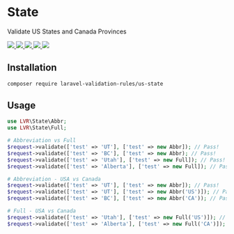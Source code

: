 # State

Validate US States and Canada Provinces

<p >
  <a href="https://travis-ci.org/laravel-validation-rules/us-state">
    <img src="https://img.shields.io/travis/laravel-validation-rules/us-state.svg?style=flat-square">
  </a>
  <a href="https://scrutinizer-ci.com/g/laravel-validation-rules/us-state/code-structure/master/code-coverage">
    <img src="https://img.shields.io/scrutinizer/coverage/g/laravel-validation-rules/us-state.svg?style=flat-square">
  </a>
  <a href="https://scrutinizer-ci.com/g/laravel-validation-rules/us-state">
    <img src="https://img.shields.io/scrutinizer/g/laravel-validation-rules/us-state.svg?style=flat-square">
  </a>
  <a href="https://github.com/laravel-validation-rules/us-state/blob/master/LICENSE">
    <img src="https://img.shields.io/github/license/laravel-validation-rules/us-state.svg?style=flat-square">
  </a>
  <a href="https://twitter.com/tylercd100">
    <img src="http://img.shields.io/badge/author-@tylercd100-blue.svg?style=flat-square">
  </a>
</p>

## Installation

```bash
composer require laravel-validation-rules/us-state
```

## Usage

```php
use LVR\State\Abbr;
use LVR\State\Full;

# Abbreviation vs Full
$request->validate(['test' => 'UT'], ['test' => new Abbr]); // Pass!
$request->validate(['test' => 'BC'], ['test' => new Abbr); // Pass!
$request->validate(['test' => 'Utah'], ['test' => new Full]); // Pass!
$request->validate(['test' => 'Alberta'], ['test' => new Full]); // Pass!

# Abbreviation - USA vs Canada
$request->validate(['test' => 'UT'], ['test' => new Abbr]); // Pass!
$request->validate(['test' => 'UT'], ['test' => new Abbr('US')]); // Pass!
$request->validate(['test' => 'BC'], ['test' => new Abbr('CA')); // Pass!

# Full - USA vs Canada
$request->validate(['test' => 'Utah'], ['test' => new Full('US')]); // Pass!
$request->validate(['test' => 'Alberta'], ['test' => new Full('CA')]); // Pass!
```
